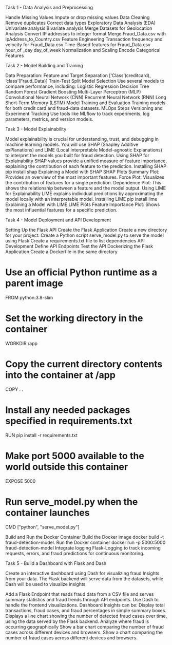 Task 1 - Data Analysis and Preprocessing

Handle Missing Values
    Impute or drop missing values
Data Cleaning
    Remove duplicates
    Correct data types
Exploratory Data Analysis (EDA)
    Univariate analysis
    Bivariate analysis
Merge Datasets for Geolocation Analysis
    Convert IP addresses to integer format
    Merge Fraud_Data.csv with IpAddress_to_Country.csv
Feature Engineering
    Transaction frequency and velocity for Fraud_Data.csv
    Time-Based features for Fraud_Data.csv
    hour_of _day
    day_of_week
Normalization and Scaling
Encode Categorical Features


Task 2 - Model Building and Training 

Data Preparation:
Feature and Target Separation [‘Class’(creditcard), ‘class’(Fraud_Data)]
Train-Test Split 
Model Selection
Use several models to compare performance, including:
Logistic Regression
Decision Tree
Random Forest
Gradient Boosting
Multi-Layer Perceptron (MLP)
Convolutional Neural Network (CNN)
Recurrent Neural Network (RNN)
Long Short-Term Memory (LSTM)
Model Training and Evaluation
Training models for both credit card and fraud-data datasets.
MLOps Steps
Versioning and Experiment Tracking
Use tools like MLflow to track experiments, log parameters, metrics, and version models.


Task 3 - Model Explainability

Model explainability is crucial for understanding, trust, and debugging in machine learning models. You will use SHAP (Shapley Additive exPlanations) and LIME (Local Interpretable Model-agnostic Explanations) to interpret the models you built for fraud detection.
Using SHAP for Explainability
SHAP values provide a unified measure of feature importance, explaining the contribution of each feature to the prediction.
Installing SHAP
pip install shap
Explaining a Model with SHAP
SHAP Plots
Summary Plot: Provides an overview of the most important features.
Force Plot: Visualizes the contribution of features for a single prediction.
Dependence Plot: This shows the relationship between a feature and the model output.
Using LIME for Explainability
LIME explains individual predictions by approximating the model locally with an interpretable model.
Installing LIME
pip install lime
Explaining a Model with LIME
LIME Plots
Feature Importance Plot: Shows the most influential features for a specific prediction.


Task 4 - Model Deployment and API Development

Setting Up the Flask API
Create the Flask Application
Create a new directory for your project:
Create a Python script serve_model.py to serve the model using Flask
Create a requirements.txt file to list dependencies
API Development
Define API Endpoints
Test the API
Dockerizing the Flask Application
Create a Dockerfile in the same directory
# Use an official Python runtime as a parent image
FROM python:3.8-slim

# Set the working directory in the container
WORKDIR /app

# Copy the current directory contents into the container at /app
COPY . .

# Install any needed packages specified in requirements.txt
RUN pip install -r requirements.txt

# Make port 5000 available to the world outside this container
EXPOSE 5000

# Run serve_model.py when the container launches
CMD ["python", "serve_model.py"]

Build and Run the Docker Container
Build the Docker image
docker build -t fraud-detection-model.
Run the Docker container
docker run -p 5000:5000 fraud-detection-model
Integrate logging Flask-Logging to track incoming requests, errors, and fraud predictions for continuous monitoring.

Task 5 - Build a Dashboard with Flask and Dash


Create an interactive dashboard using Dash for visualizing fraud Insights from your data. The Flask backend will serve data from the datasets, while Dash will be used to visualize insights.

Add  a Flask Endpoint  that reads fraud data from a CSV file and serves summary statistics and fraud trends through API endpoints.
Use Dash to handle the frontend visualizations.
Dashboard Insights  can be:
Display total transactions, fraud cases, and fraud percentages in simple summary boxes.
Displays a line chart showing the number of detected fraud cases over time, using the data served by the Flask backend.
Analyze where fraud is occurring geographically
Show a bar chart comparing the number of fraud cases across different devices and browsers.
Show a chart comparing the number of fraud cases across different devices and browsers.
